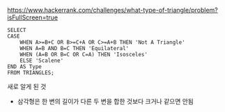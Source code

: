 https://www.hackerrank.com/challenges/what-type-of-triangle/problem?isFullScreen=true

```mysql
SELECT 
CASE
    WHEN A>=B+C OR B>=C+A OR C>=A+B THEN 'Not A Triangle'
    WHEN A=B AND B=C THEN 'Equilateral'
    WHEN (A=B OR B=C OR C=A) THEN 'Isosceles'
    ELSE 'Scalene'
END AS Type
FROM TRIANGLES;
```

새로 알게 된 것
- 삼각형은 한 변의 길이가 다른 두 변을 합한 것보다 크거나 같으면 안됨